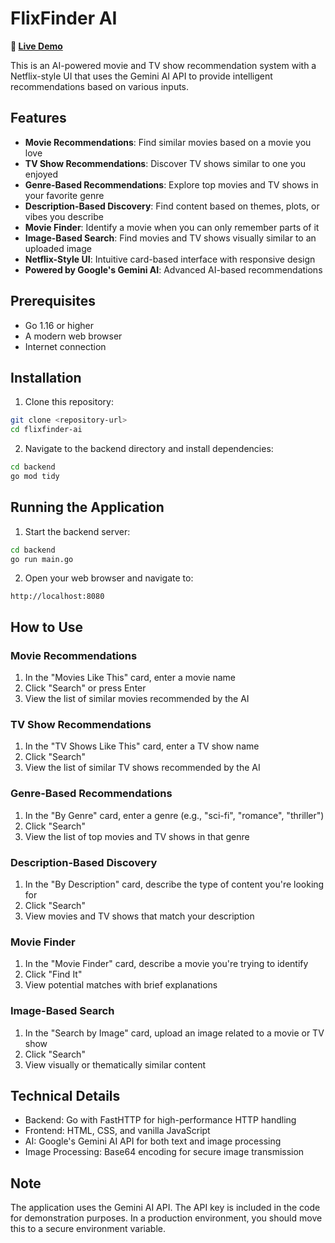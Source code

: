 # FlixFinder AI

**🔗 [Live Demo](https://flixfinder-ai.onrender.com)**  

This is an AI-powered movie and TV show recommendation system with a Netflix-style UI that uses the Gemini AI API to provide intelligent recommendations based on various inputs.

## Features

- **Movie Recommendations**: Find similar movies based on a movie you love
- **TV Show Recommendations**: Discover TV shows similar to one you enjoyed
- **Genre-Based Recommendations**: Explore top movies and TV shows in your favorite genre
- **Description-Based Discovery**: Find content based on themes, plots, or vibes you describe
- **Movie Finder**: Identify a movie when you can only remember parts of it
- **Image-Based Search**: Find movies and TV shows visually similar to an uploaded image
- **Netflix-Style UI**: Intuitive card-based interface with responsive design
- **Powered by Google's Gemini AI**: Advanced AI-based recommendations

## Prerequisites

- Go 1.16 or higher
- A modern web browser
- Internet connection

## Installation

1. Clone this repository:
```bash
git clone <repository-url>
cd flixfinder-ai
```

2. Navigate to the backend directory and install dependencies:
```bash
cd backend
go mod tidy
```

## Running the Application

1. Start the backend server:
```bash
cd backend
go run main.go
```

2. Open your web browser and navigate to:
```
http://localhost:8080
```

## How to Use

### Movie Recommendations
1. In the "Movies Like This" card, enter a movie name
2. Click "Search" or press Enter
3. View the list of similar movies recommended by the AI

### TV Show Recommendations
1. In the "TV Shows Like This" card, enter a TV show name
2. Click "Search"
3. View the list of similar TV shows recommended by the AI

### Genre-Based Recommendations
1. In the "By Genre" card, enter a genre (e.g., "sci-fi", "romance", "thriller")
2. Click "Search"
3. View the list of top movies and TV shows in that genre

### Description-Based Discovery
1. In the "By Description" card, describe the type of content you're looking for
2. Click "Search"
3. View movies and TV shows that match your description

### Movie Finder
1. In the "Movie Finder" card, describe a movie you're trying to identify
2. Click "Find It"
3. View potential matches with brief explanations

### Image-Based Search
1. In the "Search by Image" card, upload an image related to a movie or TV show
2. Click "Search"
3. View visually or thematically similar content

## Technical Details

- Backend: Go with FastHTTP for high-performance HTTP handling
- Frontend: HTML, CSS, and vanilla JavaScript
- AI: Google's Gemini AI API for both text and image processing
- Image Processing: Base64 encoding for secure image transmission

## Note

The application uses the Gemini AI API. The API key is included in the code for demonstration purposes. In a production environment, you should move this to a secure environment variable. 
